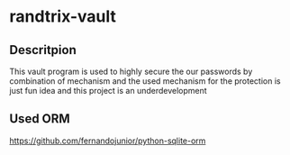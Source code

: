 # randtrix-vault
## Descritpion
This vault program is used to highly secure the our passwords by combination of mechanism and the used mechanism for the protection is just fun idea and this project is an underdevelopment


## Used ORM 
https://github.com/fernandojunior/python-sqlite-orm
